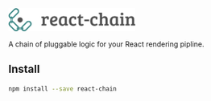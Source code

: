 <img src="react chain logo.png" width="50%">

A chain of pluggable logic for your React rendering pipline.

## Install

```sh
npm install --save react-chain
```
